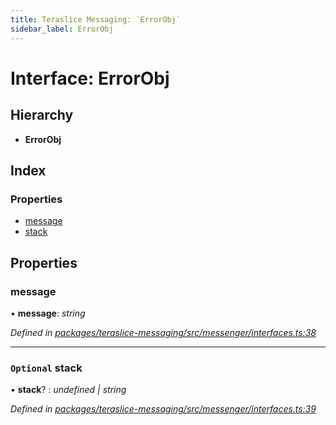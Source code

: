 ```yaml
---
title: Teraslice Messaging: `ErrorObj`
sidebar_label: ErrorObj
---
```


# Interface: ErrorObj

## Hierarchy

* **ErrorObj**

## Index

### Properties

* [message](errorobj.md#message)
* [stack](errorobj.md#optional-stack)

## Properties

###  message

• **message**: *string*

*Defined in [packages/teraslice-messaging/src/messenger/interfaces.ts:38](https://github.com/terascope/teraslice/blob/b843209f9/packages/teraslice-messaging/src/messenger/interfaces.ts#L38)*

___

### `Optional` stack

• **stack**? : *undefined | string*

*Defined in [packages/teraslice-messaging/src/messenger/interfaces.ts:39](https://github.com/terascope/teraslice/blob/b843209f9/packages/teraslice-messaging/src/messenger/interfaces.ts#L39)*
